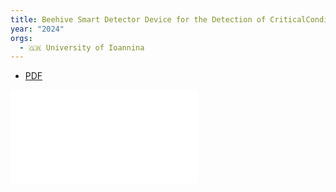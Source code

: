 ```yaml
---
title: Beehive Smart Detector Device for the Detection of CriticalConditions That Utilize Edge Device Computations and DeepLearning Inferences
year: "2024"
orgs:
  - 🇬🇷 University of Ioannina
---
```


- [PDF](sensors-24-05444-v3.pdf)


![](sensors-24-05444-v3.pdf)